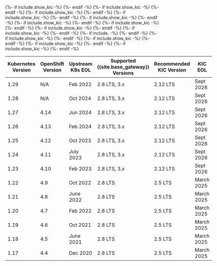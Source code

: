 <table style="display:table" width="100%">
<thead>
<tr>
  <th>Kubernetes Version</th>
  <th>OpenShift Version</th>
  <th>Upstream K8s EOL</th>
  {%- if include.show_kic -%}
  <th>Supported {{site.base_gateway}} Versions</th>
  <th>Recommended KIC Version</th>
  <th>KIC EOL</th>
  {%- endif -%}
</tr>
</thead>
<tbody>
  <tr>
    <td>1.29</td>
    <td>N/A</td>
    <td>Feb 2022</td>
  {%- if include.show_kic -%}
    <td>2.8 LTS, 3.x</td>
    <td>2.12 LTS</td>
    <td>Sept 2026</td>
  {%- endif -%}
  </tr>
  <tr>
    <td>1.28</td>
    <td>N/A</td>
    <td>Oct 2024</td>
  {%- if include.show_kic -%}
    <td>2.8 LTS, 3.x</td>
    <td>2.12 LTS</td>
    <td>Sept 2026</td>
  {%- endif -%}
  </tr>
  <tr>
    <td>1.27</td>
    <td>4.14</td>
    <td>Jun 2024</td>
  {%- if include.show_kic -%}
    <td>2.8 LTS, 3.x</td>
    <td>2.12 LTS</td>
    <td>Sept 2026</td>
  {%- endif -%}
  </tr>
  <tr>
    <td>1.26</td>
    <td>4.13</td>
    <td>Feb 2024</td>
  {%- if include.show_kic -%}
    <td>2.8 LTS, 3.x</td>
    <td>2.12 LTS</td>
    <td>Sept 2026</td>
  {%- endif -%}
  </tr>
  <tr>
    <td>1.25</td>
    <td>4.12</td>
    <td>Oct 2023</td>
  {%- if include.show_kic -%}
    <td>2.8 LTS, 3.x</td>
    <td>2.12 LTS</td>
    <td>Sept 2026</td>
  {%- endif -%}
  </tr>
  <tr>
    <td>1.24</td>
    <td>4.11</td>
    <td>July 2023</td>
  {%- if include.show_kic -%}
    <td>2.8 LTS, 3.x</td>
    <td>2.12 LTS</td>
    <td>Sept 2026</td>
  {%- endif -%}
  </tr>
  <tr>
    <td>1.23</td>
    <td>4.10</td>
    <td>Feb 2023</td>
  {%- if include.show_kic -%}
    <td>2.8 LTS, 3.x</td>
    <td>2.12 LTS</td>
    <td>Sept 2026</td>
  {%- endif -%}
  </tr>
  <tr>
    <td>1.22</td>
    <td>4.9</td>
    <td>Oct 2022</td>
  {%- if include.show_kic -%}
    <td>2.8 LTS</td>
    <td>2.5 LTS</td>
    <td>March 2025</td>
  {%- endif -%}
  </tr>
  <tr>
    <td>1.21</td>
    <td>4.8</td>
    <td>June 2022</td>
  {%- if include. -%}
    <td>2.8 LTS</td>
    <td>2.5 LTS</td>
    <td>March 2025</td>
  {%- endif -%}
  </tr>
  <tr>
    <td>1.20</td>
    <td>4.7</td>
    <td>Feb 2022</td>
  {%- if include.show_kic -%}
    <td>2.8 LTS</td>
    <td>2.5 LTS</td>
    <td>March 2025</td>
  {%- endif -%}
  </tr>
  <tr>
    <td>1.19</td>
    <td>4.6</td>
    <td>Oct 2021</td>
  {%- if include.show_kic -%}
    <td>2.8 LTS</td>
    <td>2.5 LTS</td>
    <td>March 2025</td>
  {%- endif -%}
  </tr>
  <tr>
    <td>1.18</td>
    <td>4.5</td>
    <td>June 2021</td>
  {%- if include.show_kic -%}
    <td>2.8 LTS</td>
    <td>2.5 LTS</td>
    <td>March 2025</td>
  {%- endif -%}
  </tr>
  <tr>
    <td>1.17</td>
    <td>4.4</td>
    <td>Dec 2020</td>
  {%- if include.show_kic -%}
    <td>2.8 LTS</td>
    <td>2.5 LTS</td>
    <td>March 2025</td>
  {%- endif -%}
  </tr>
</tbody>
</table>